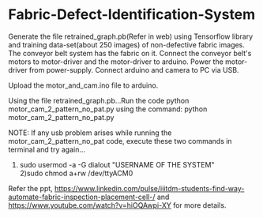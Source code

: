 # Fabric-Defect-Identification-System
Generate the file retrained_graph.pb(Refer in web) using Tensorflow library and training data-set(about 250 images) of non-defective fabric images.
The conveyor belt system has the fabric on it.
Connect the conveyor belt's motors to motor-driver and the motor-driver to arduino. Power the motor-driver from power-supply.
Connect arduino and camera to PC via USB.

Upload the motor_and_cam.ino file to arduino.

Using the file retrained_graph.pb...Run the code python motor_cam_2_pattern_no_pat.py 
using the command: python motor_cam_2_pattern_no_pat.py

NOTE:
If any usb problem arises while running the motor_cam_2_pattern_no_pat code, execute these two commands in terminal and try again...

  1) sudo usermod -a -G dialout "USERNAME OF THE SYSTEM"  
  2)sudo chmod a+rw /dev/ttyACM0

Refer the ppt, https://www.linkedin.com/pulse/iiitdm-students-find-way-automate-fabric-inspection-placement-cell-/ and https://www.youtube.com/watch?v=hiOQAwpi-XY for more details.





